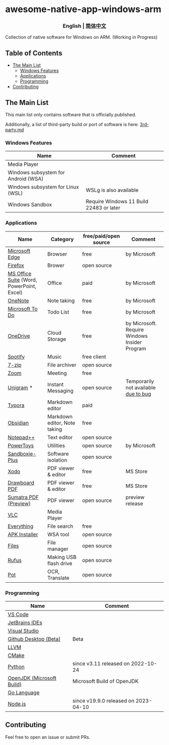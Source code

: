# awesome-native-app-windows-arm

<h3 align="center"> English | <a href='./README-zh_CN.md'>简体中文</a></h3>

Collection of native software for Windows on ARM. (Working in Progress)

## Table of Contents

- [The Main List](#the-main-list)
  - [Windows Features](#windows-features)
  - [Applications](#applications)
  - [Programming](#programming)
- [Contributing](#contributing)

## The Main List

This main list only contains software that is officially published.

Additionally, a list of third-party build or port of software is here: [3rd-party.md](3rd-party.md)

### Windows Features

| Name                                | Comment                                 |
| ----------------------------------- | --------------------------------------- |
| Media Player                        |                                         |
| Windows subsystem for Android (WSA) |                                         |
| Windows subsystem for Linux (WSL)   | WSLg is also available                  |
| Windows Sandbox                     | Require Windows 11 Build 22483 or later |



### Applications

| Name                                                         | Category                     | free/paid/open source | Comment                                                      |
| ------------------------------------------------------------ | ---------------------------- | --------------------- | ------------------------------------------------------------ |
| [Microsoft Edge](https://www.microsoft.com/en-us/edge)       | Browser                      | free                  | by Microsoft                                                 |
| [Firefox](https://www.mozilla.org/en-US/firefox/new/)        | Brower                       | open source           |                                                              |
| [MS Office Suite](https://www.office.com/) (Word, PowerPoint, Excel) | Office                       | paid                  | by Microsoft                                                 |
| [OneNote](https://www.onenote.com/)                          | Note taking                  | free                  | by Microsoft                                                 |
| [Microsoft To Do](https://todo.microsoft.com/)               | Todo List                    | free                  | by Microsoft                                                 |
| [OneDrive](https://onedrive.live.com/)                       | Cloud Storage                | free                  | by Microsoft. Require Windows Insider Program                |
| [Spotify](https://open.spotify.com/)                         | Music                        | free client           |                                                              |
| [7-zip](https://www.7-zip.org/)                              | File archiver                | open source           |                                                              |
| [Zoom](https://zoom.us/)                                     | Meeting                      | free                  |                                                              |
| [Unigram](https://github.com/UnigramDev/Unigram) \*          | Instant Messaging            | open source           | Temporarily not available [due to bug](https://github.com/UnigramDev/Unigram/issues/3010#issuecomment-1528811672) |
| [Typora](https://typora.io/)                                 | Markdown editor              | paid                  |                                                              |
| [Obsidian](https://obsidian.md/)                             | Markdown editor, Note taking | free                  |                                                              |
| [Notepad++](https://notepad-plus-plus.org/)                  | Text editor                  | open source           |                                                              |
| [PowerToys](https://github.com/microsoft/PowerToys)          | Utilities                    | open source           | by Microsoft                                                 |
| [Sandboxie-Plus](https://github.com/sandboxie-plus/Sandboxie) | Software isolation           | open source           |                                                              |
| [Xodo](https://xodo.com/)                                    | PDF viewer & editor          | free                  | MS Store                                                     |
| [Drawboard PDF](https://www.drawboard.com/)                  | PDF viewer & editor          | free                  | MS Store                                                     |
| [Sumatra PDF (Preview)](https://www.sumatrapdfreader.org/free-pdf-reader) | PDF viewer                   | open source           | preview release                                              |
| [VLC](https://www.videolan.org/vlc/)                         | Media Player                 |                       |                                                              |
| [Everything](https://www.voidtools.com/)                     | File search                  | free                  |                                                              |
| [APK Installer](https://github.com/Paving-Base/APK-Installer) | WSA tool                     | open source           |                                                              |
| [Files](https://files.community/)                            | File manager                 | open source           |                                                              |
| [Rufus](https://rufus.ie/)                                   | Making USB flash drive       | open source           |                                                              |
| [Pot](https://github.com/pot-app/pot-desktop)                | OCR, Translate               | open source           |                                                              |



### Programming

| Name                                                         | Comment                              |
| ------------------------------------------------------------ | ------------------------------------ |
| [VS Code](https://code.visualstudio.com/)                    |                                      |
| [JetBrains IDEs](https://www.jetbrains.com/)                 |                                      |
| [Visual Studio](https://visualstudio.microsoft.com/)         |                                      |
| [Github Desktop (Beta)](https://desktop.github.com/beta/)    | Beta                                 |
| [LLVM](https://llvm.org/)                                    |                                      |
| [CMake](https://cmake.org/)                                  |                                      |
| [Python](https://www.python.org/)                            | since v3.11 released on 2022-10-24   |
| [OpenJDK (Microsoft Build)](https://www.microsoft.com/openjdk) | Microsoft Build of OpenJDK           |
| [Go Language](https://go.dev/)                               |                                      |
| [Node.js](https://nodejs.org/)                               | since v19.9.0 released on 2023-04-10 |



## Contributing

Feel free to open an issue or submit PRs.

